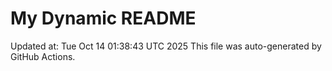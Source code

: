 # My Dynamic README
Updated at: Tue Oct 14 01:38:43 UTC 2025
This file was auto-generated by GitHub Actions.
